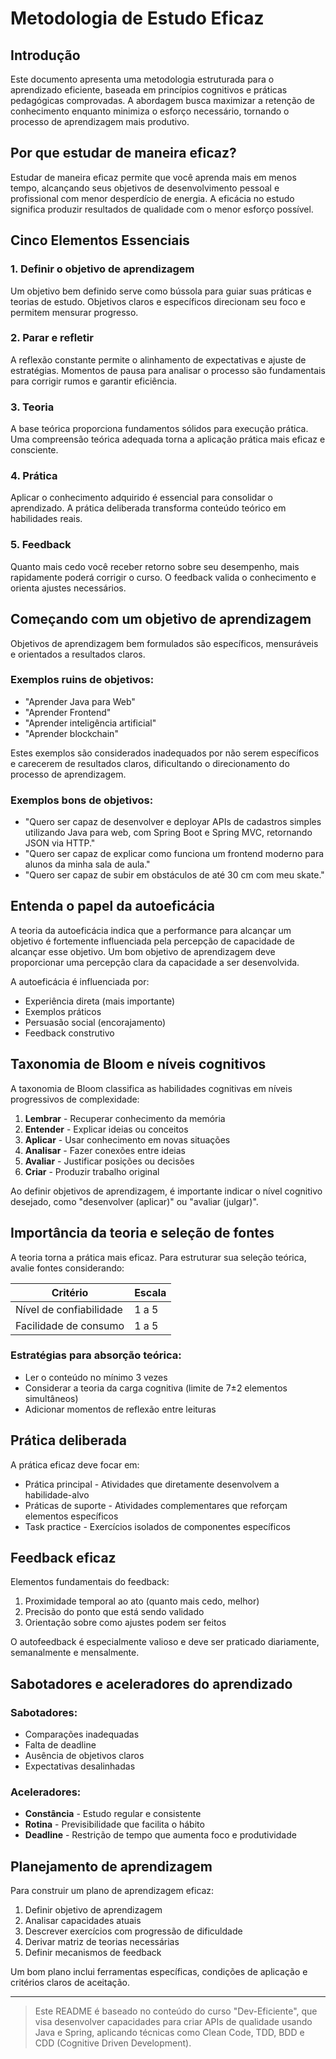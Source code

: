 # Metodologia de Estudo Eficaz

## Introdução

Este documento apresenta uma metodologia estruturada para o aprendizado eficiente, baseada em princípios cognitivos e práticas pedagógicas comprovadas. A abordagem busca maximizar a retenção de conhecimento enquanto minimiza o esforço necessário, tornando o processo de aprendizagem mais produtivo.

## Por que estudar de maneira eficaz?

Estudar de maneira eficaz permite que você aprenda mais em menos tempo, alcançando seus objetivos de desenvolvimento pessoal e profissional com menor desperdício de energia. A eficácia no estudo significa produzir resultados de qualidade com o menor esforço possível.

## Cinco Elementos Essenciais

### 1. Definir o objetivo de aprendizagem

Um objetivo bem definido serve como bússola para guiar suas práticas e teorias de estudo. Objetivos claros e específicos direcionam seu foco e permitem mensurar progresso.

### 2. Parar e refletir

A reflexão constante permite o alinhamento de expectativas e ajuste de estratégias. Momentos de pausa para analisar o processo são fundamentais para corrigir rumos e garantir eficiência.

### 3. Teoria

A base teórica proporciona fundamentos sólidos para execução prática. Uma compreensão teórica adequada torna a aplicação prática mais eficaz e consciente.

### 4. Prática

Aplicar o conhecimento adquirido é essencial para consolidar o aprendizado. A prática deliberada transforma conteúdo teórico em habilidades reais.

### 5. Feedback

Quanto mais cedo você receber retorno sobre seu desempenho, mais rapidamente poderá corrigir o curso. O feedback valida o conhecimento e orienta ajustes necessários.

## Começando com um objetivo de aprendizagem

Objetivos de aprendizagem bem formulados são específicos, mensuráveis e orientados a resultados claros.

### Exemplos ruins de objetivos:
- "Aprender Java para Web"
- "Aprender Frontend"
- "Aprender inteligência artificial"
- "Aprender blockchain"

Estes exemplos são considerados inadequados por não serem específicos e carecerem de resultados claros, dificultando o direcionamento do processo de aprendizagem.

### Exemplos bons de objetivos:
- "Quero ser capaz de desenvolver e deployar APIs de cadastros simples utilizando Java para web, com Spring Boot e Spring MVC, retornando JSON via HTTP."
- "Quero ser capaz de explicar como funciona um frontend moderno para alunos da minha sala de aula."
- "Quero ser capaz de subir em obstáculos de até 30 cm com meu skate."

## Entenda o papel da autoeficácia

A teoria da autoeficácia indica que a performance para alcançar um objetivo é fortemente influenciada pela percepção de capacidade de alcançar esse objetivo. Um bom objetivo de aprendizagem deve proporcionar uma percepção clara da capacidade a ser desenvolvida.

A autoeficácia é influenciada por:
- Experiência direta (mais importante)
- Exemplos práticos
- Persuasão social (encorajamento)
- Feedback construtivo

## Taxonomia de Bloom e níveis cognitivos

A taxonomia de Bloom classifica as habilidades cognitivas em níveis progressivos de complexidade:

1. **Lembrar** - Recuperar conhecimento da memória
2. **Entender** - Explicar ideias ou conceitos
3. **Aplicar** - Usar conhecimento em novas situações
4. **Analisar** - Fazer conexões entre ideias
5. **Avaliar** - Justificar posições ou decisões
6. **Criar** - Produzir trabalho original

Ao definir objetivos de aprendizagem, é importante indicar o nível cognitivo desejado, como "desenvolver (aplicar)" ou "avaliar (julgar)".

## Importância da teoria e seleção de fontes

A teoria torna a prática mais eficaz. Para estruturar sua seleção teórica, avalie fontes considerando:

| Critério | Escala |
|----------|--------|
| Nível de confiabilidade | 1 a 5 |
| Facilidade de consumo | 1 a 5 |

### Estratégias para absorção teórica:
- Ler o conteúdo no mínimo 3 vezes
- Considerar a teoria da carga cognitiva (limite de 7±2 elementos simultâneos)
- Adicionar momentos de reflexão entre leituras

## Prática deliberada

A prática eficaz deve focar em:
- Prática principal - Atividades que diretamente desenvolvem a habilidade-alvo
- Práticas de suporte - Atividades complementares que reforçam elementos específicos
- Task practice - Exercícios isolados de componentes específicos

## Feedback eficaz

Elementos fundamentais do feedback:
1. Proximidade temporal ao ato (quanto mais cedo, melhor)
2. Precisão do ponto que está sendo validado
3. Orientação sobre como ajustes podem ser feitos

O autofeedback é especialmente valioso e deve ser praticado diariamente, semanalmente e mensalmente.

## Sabotadores e aceleradores do aprendizado

### Sabotadores:
- Comparações inadequadas
- Falta de deadline
- Ausência de objetivos claros
- Expectativas desalinhadas

### Aceleradores:
- **Constância** - Estudo regular e consistente
- **Rotina** - Previsibilidade que facilita o hábito
- **Deadline** - Restrição de tempo que aumenta foco e produtividade

## Planejamento de aprendizagem

Para construir um plano de aprendizagem eficaz:
1. Definir objetivo de aprendizagem
2. Analisar capacidades atuais
3. Descrever exercícios com progressão de dificuldade
4. Derivar matriz de teorias necessárias
5. Definir mecanismos de feedback

Um bom plano inclui ferramentas específicas, condições de aplicação e critérios claros de aceitação.

---

> Este README é baseado no conteúdo do curso "Dev-Eficiente", que visa desenvolver capacidades para criar APIs de qualidade usando Java e Spring, aplicando técnicas como Clean Code, TDD, BDD e CDD (Cognitive Driven Development).
